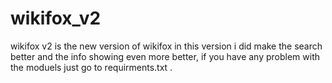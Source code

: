 # wikifox_v2
wikifox v2 is the new version of wikifox in this version i did make the search better and the info showing even more better, if you have any problem with the moduels just
go to requirments.txt .
